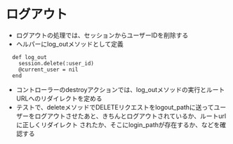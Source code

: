 # ログアウト
- ログアウトの処理では、セッションからユーザーIDを削除する
- ヘルパーにlog_outメソッドとして定義  
```
  def log_out
    session.delete(:user_id)
    @current_user = nil
  end
  ```
- コントローラーのdestroyアクションでは、log_outメソッドの実行とルートURLへのリダイレクトを定める
- テストで、deleteメソッドでDELETEリクエストをlogout_pathに送ってユーザーをログアウトさせたあと、きちんとログアウトされているか、ルートurlに正しくリダイレクト
されたか、そこにlogin_pathが存在するか、などを確認する
